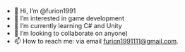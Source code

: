 - 👋 Hi, I’m @furion1991
- 👀 I’m interested in game development
- 🌱 I’m currently learning C# and Unity
- 💞️ I’m looking to collaborate on anyone)
- 📫 How to reach me: via email furion1991111@gmail.com.

<!---
furion1991/furion1991 is a ✨ special ✨ repository because its `README.md` (this file) appears on your GitHub profile.
You can click the Preview link to take a look at your changes.
--->
